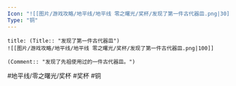 ```yaml
---
Icon: "![[图片/游戏攻略/地平线/地平线 零之曙光/奖杯/发现了第一件古代器皿.png|30]]"
Type: "铜"
---
```

```ad-common-bronze-trophy
title: (Title:: "发现了第一件古代器皿")
![[图片/游戏攻略/地平线/地平线 零之曙光/奖杯/发现了第一件古代器皿.png|100]]

(Comment:: "发现了先祖使用过的一件古代器皿。")
```

#地平线/零之曙光/奖杯 #奖杯 #铜
